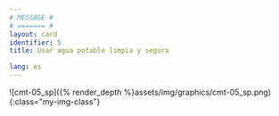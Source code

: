 ```yaml
---
# MESSAGE #
# ======= #
layout: card
identifier: 5
title: Usar agua potable limpia y segura

lang: es
---
```


![cmt-05_sp]({% render_depth %}assets/img/graphics/cmt-05_sp.png){:class="my-img-class"}
